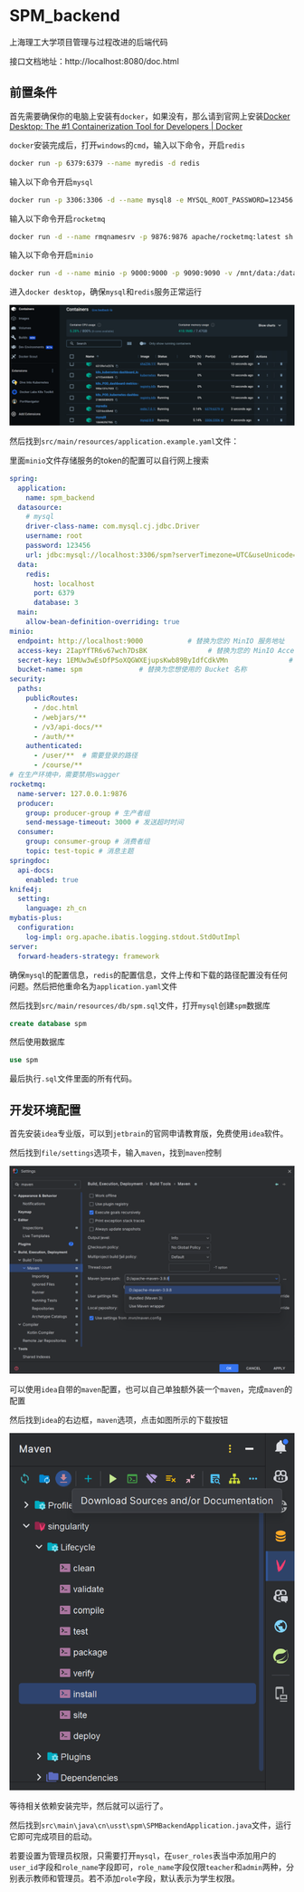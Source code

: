 # SPM_backend
上海理工大学项目管理与过程改进的后端代码

接口文档地址：http://localhost:8080/doc.html

## 前置条件

首先需要确保你的电脑上安装有`docker`，如果没有，那么请到官网上安装[Docker Desktop: The #1 Containerization Tool for Developers | Docker](https://www.docker.com/products/docker-desktop/)

`docker`安装完成后，打开`windows`的`cmd`，输入以下命令，开启`redis`

```bash
docker run -p 6379:6379 --name myredis -d redis
```

输入以下命令开启`mysql`

```bash
docker run -p 3306:3306 -d --name mysql8 -e MYSQL_ROOT_PASSWORD=123456 mysql:8
```

输入以下命令开启`rocketmq`

```bash
docker run -d --name rmqnamesrv -p 9876:9876 apache/rocketmq:latest sh mqnamesrv
```

输入以下命令开启`minio`

```bash
docker run -d --name minio -p 9000:9000 -p 9090:9090 -v /mnt/data:/data minio/minio server /data
```

进入`docker desktop`，确保`mysql`和`redis`服务正常运行

![1](./docs/1.png)

然后找到`src/main/resources/application.example.yaml`文件：

里面`minio`文件存储服务的token的配置可以自行网上搜索

```yaml
spring:
  application:
    name: spm_backend
  datasource:
    # mysql
    driver-class-name: com.mysql.cj.jdbc.Driver
    username: root
    password: 123456
    url: jdbc:mysql://localhost:3306/spm?serverTimezone=UTC&useUnicode=true&characterEncoding=utf-8&allowPublicKeyRetrieval=true
  data:
    redis:
      host: localhost
      port: 6379
      database: 3
  main:
    allow-bean-definition-overriding: true
minio:
  endpoint: http://localhost:9000           # 替换为您的 MinIO 服务地址
  access-key: 2IapYfTR6v67wch7DsBK               # 替换为您的 MinIO Access Key
  secret-key: 1EMUw3wEsDfPSoXQGWXEjupsKwb89ByIdfCdkVMn               # 替换为您的 MinIO Secret Key
  bucket-name: spm              # 替换为您想使用的 Bucket 名称
security:
  paths:
    publicRoutes:
      - /doc.html
      - /webjars/**
      - /v3/api-docs/**
      - /auth/**
    authenticated:
      - /user/**  # 需要登录的路径
      - /course/**
# 在生产环境中，需要禁用swagger
rocketmq:
  name-server: 127.0.0.1:9876
  producer:
    group: producer-group # 生产者组
    send-message-timeout: 3000 # 发送超时时间
  consumer:
    group: consumer-group # 消费者组
    topic: test-topic # 消息主题
springdoc:
  api-docs:
    enabled: true
knife4j:
  setting:
    language: zh_cn
mybatis-plus:
  configuration:
    log-impl: org.apache.ibatis.logging.stdout.StdOutImpl
server:
  forward-headers-strategy: framework
```

确保`mysql`的配置信息，`redis`的配置信息，文件上传和下载的路径配置没有任何问题。然后把他重命名为`application.yaml`文件

然后找到`src/main/resources/db/spm.sql`文件，打开`mysql`创建`spm`数据库

```sql
create database spm
```

然后使用数据库

```sql
use spm
```

最后执行`.sql`文件里面的所有代码。

## 开发环境配置

首先安装`idea`专业版，可以到`jetbrain`的官网申请教育版，免费使用`idea`软件。

然后找到`file/settings`选项卡，输入`maven`，找到`maven`控制

![2](./docs/2.png)

可以使用`idea`自带的`maven`配置，也可以自己单独额外装一个`maven`，完成`maven`的配置

然后找到`idea`的右边框，`maven`选项，点击如图所示的下载按钮

![3](./docs/3.png)

等待相关依赖安装完毕，然后就可以运行了。

然后找到`src\main\java\cn\usst\spm\SPMBackendApplication.java`文件，运行它即可完成项目的启动。

若要设置为管理员权限，只需要打开`mysql`，在`user_roles`表当中添加用户的`user_id`字段和`role_name`字段即可，`role_name`字段仅限`teacher`和`admin`两种，分别表示教师和管理员。若不添加`role`字段，默认表示为学生权限。
